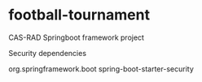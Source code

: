 # football-tournament
CAS-RAD Springboot framework project 

Security dependencies

 <dependency>
            <groupId>org.springframework.boot</groupId>
            <artifactId>spring-boot-starter-security</artifactId>
        </dependency>
